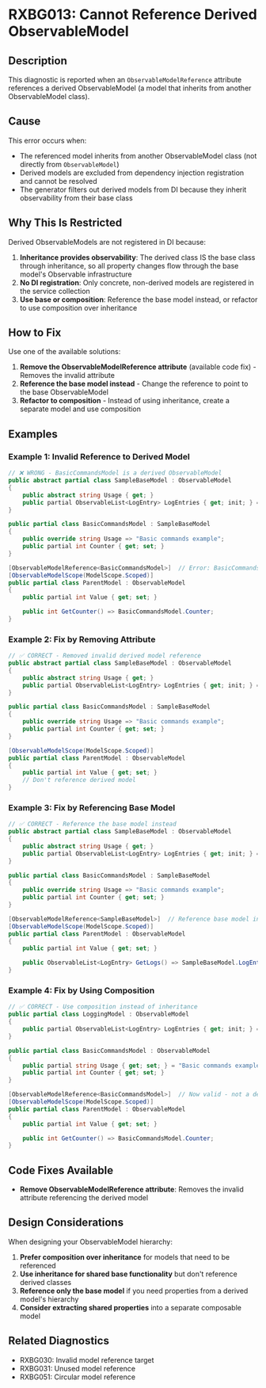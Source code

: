 # RXBG013: Cannot Reference Derived ObservableModel

## Description

This diagnostic is reported when an `ObservableModelReference` attribute references a derived ObservableModel (a model that inherits from another ObservableModel class).

## Cause

This error occurs when:
- The referenced model inherits from another ObservableModel class (not directly from `ObservableModel`)
- Derived models are excluded from dependency injection registration and cannot be resolved
- The generator filters out derived models from DI because they inherit observability from their base class

## Why This Is Restricted

Derived ObservableModels are not registered in DI because:
1. **Inheritance provides observability**: The derived class IS the base class through inheritance, so all property changes flow through the base model's Observable infrastructure
2. **No DI registration**: Only concrete, non-derived models are registered in the service collection
3. **Use base or composition**: Reference the base model instead, or refactor to use composition over inheritance

## How to Fix

Use one of the available solutions:
1. **Remove the ObservableModelReference attribute** (available code fix) - Removes the invalid attribute
2. **Reference the base model instead** - Change the reference to point to the base ObservableModel
3. **Refactor to composition** - Instead of using inheritance, create a separate model and use composition

## Examples

### Example 1: Invalid Reference to Derived Model

```csharp
// ❌ WRONG - BasicCommandsModel is a derived ObservableModel
public abstract partial class SampleBaseModel : ObservableModel
{
    public abstract string Usage { get; }
    public partial ObservableList<LogEntry> LogEntries { get; init; } = new();
}

public partial class BasicCommandsModel : SampleBaseModel
{
    public override string Usage => "Basic commands example";
    public partial int Counter { get; set; }
}

[ObservableModelReference<BasicCommandsModel>]  // Error: BasicCommandsModel is derived
[ObservableModelScope(ModelScope.Scoped)]
public partial class ParentModel : ObservableModel
{
    public partial int Value { get; set; }

    public int GetCounter() => BasicCommandsModel.Counter;
}
```

### Example 2: Fix by Removing Attribute

```csharp
// ✅ CORRECT - Removed invalid derived model reference
public abstract partial class SampleBaseModel : ObservableModel
{
    public abstract string Usage { get; }
    public partial ObservableList<LogEntry> LogEntries { get; init; } = new();
}

public partial class BasicCommandsModel : SampleBaseModel
{
    public override string Usage => "Basic commands example";
    public partial int Counter { get; set; }
}

[ObservableModelScope(ModelScope.Scoped)]
public partial class ParentModel : ObservableModel
{
    public partial int Value { get; set; }
    // Don't reference derived model
}
```

### Example 3: Fix by Referencing Base Model

```csharp
// ✅ CORRECT - Reference the base model instead
public abstract partial class SampleBaseModel : ObservableModel
{
    public abstract string Usage { get; }
    public partial ObservableList<LogEntry> LogEntries { get; init; } = new();
}

public partial class BasicCommandsModel : SampleBaseModel
{
    public override string Usage => "Basic commands example";
    public partial int Counter { get; set; }
}

[ObservableModelReference<SampleBaseModel>]  // Reference base model instead
[ObservableModelScope(ModelScope.Scoped)]
public partial class ParentModel : ObservableModel
{
    public partial int Value { get; set; }

    public ObservableList<LogEntry> GetLogs() => SampleBaseModel.LogEntries;
}
```

### Example 4: Fix by Using Composition

```csharp
// ✅ CORRECT - Use composition instead of inheritance
public partial class LoggingModel : ObservableModel
{
    public partial ObservableList<LogEntry> LogEntries { get; init; } = new();
}

public partial class BasicCommandsModel : ObservableModel
{
    public partial string Usage { get; set; } = "Basic commands example";
    public partial int Counter { get; set; }
}

[ObservableModelReference<BasicCommandsModel>]  // Now valid - not a derived model
[ObservableModelScope(ModelScope.Scoped)]
public partial class ParentModel : ObservableModel
{
    public partial int Value { get; set; }

    public int GetCounter() => BasicCommandsModel.Counter;
}
```

## Code Fixes Available

- **Remove ObservableModelReference attribute**: Removes the invalid attribute referencing the derived model

## Design Considerations

When designing your ObservableModel hierarchy:

1. **Prefer composition over inheritance** for models that need to be referenced
2. **Use inheritance for shared base functionality** but don't reference derived classes
3. **Reference only the base model** if you need properties from a derived model's hierarchy
4. **Consider extracting shared properties** into a separate composable model

## Related Diagnostics

- RXBG030: Invalid model reference target
- RXBG031: Unused model reference
- RXBG051: Circular model reference
